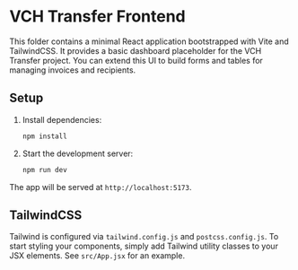 # VCH Transfer Frontend

This folder contains a minimal React application bootstrapped with Vite and
TailwindCSS. It provides a basic dashboard placeholder for the VCH Transfer
project. You can extend this UI to build forms and tables for managing invoices
and recipients.

## Setup

1. Install dependencies:

   ```bash
   npm install
   ```

2. Start the development server:

   ```bash
   npm run dev
   ```

The app will be served at `http://localhost:5173`.

## TailwindCSS

Tailwind is configured via `tailwind.config.js` and `postcss.config.js`. To start
styling your components, simply add Tailwind utility classes to your JSX
elements. See `src/App.jsx` for an example.

